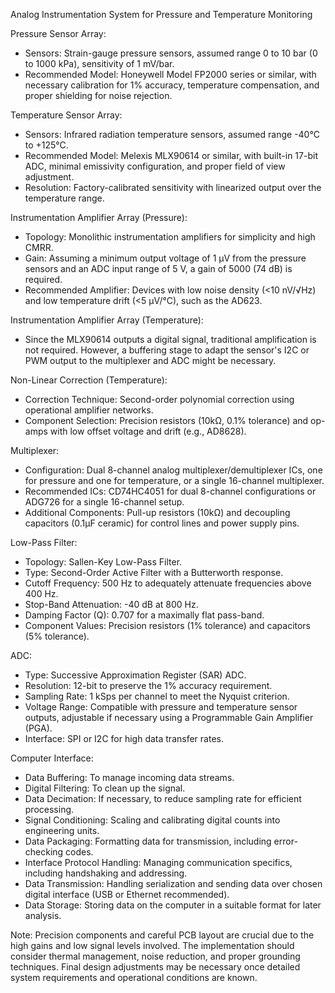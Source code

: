 Analog Instrumentation System for Pressure and Temperature Monitoring

Pressure Sensor Array:
- Sensors: Strain-gauge pressure sensors, assumed range 0 to 10 bar (0 to 1000 kPa), sensitivity of 1 mV/bar.
- Recommended Model: Honeywell Model FP2000 series or similar, with necessary calibration for 1% accuracy, temperature compensation, and proper shielding for noise rejection.

Temperature Sensor Array:
- Sensors: Infrared radiation temperature sensors, assumed range -40°C to +125°C.
- Recommended Model: Melexis MLX90614 or similar, with built-in 17-bit ADC, minimal emissivity configuration, and proper field of view adjustment.
- Resolution: Factory-calibrated sensitivity with linearized output over the temperature range.

Instrumentation Amplifier Array (Pressure):
- Topology: Monolithic instrumentation amplifiers for simplicity and high CMRR.
- Gain: Assuming a minimum output voltage of 1 µV from the pressure sensors and an ADC input range of 5 V, a gain of 5000 (74 dB) is required.
- Recommended Amplifier: Devices with low noise density (<10 nV/√Hz) and low temperature drift (<5 µV/°C), such as the AD623.

Instrumentation Amplifier Array (Temperature):
- Since the MLX90614 outputs a digital signal, traditional amplification is not required. However, a buffering stage to adapt the sensor's I2C or PWM output to the multiplexer and ADC might be necessary.

Non-Linear Correction (Temperature):
- Correction Technique: Second-order polynomial correction using operational amplifier networks.
- Component Selection: Precision resistors (10kΩ, 0.1% tolerance) and op-amps with low offset voltage and drift (e.g., AD8628).

Multiplexer:
- Configuration: Dual 8-channel analog multiplexer/demultiplexer ICs, one for pressure and one for temperature, or a single 16-channel multiplexer.
- Recommended ICs: CD74HC4051 for dual 8-channel configurations or ADG726 for a single 16-channel setup.
- Additional Components: Pull-up resistors (10kΩ) and decoupling capacitors (0.1µF ceramic) for control lines and power supply pins.

Low-Pass Filter:
- Topology: Sallen-Key Low-Pass Filter.
- Type: Second-Order Active Filter with a Butterworth response.
- Cutoff Frequency: 500 Hz to adequately attenuate frequencies above 400 Hz.
- Stop-Band Attenuation: -40 dB at 800 Hz.
- Damping Factor (Q): 0.707 for a maximally flat pass-band.
- Component Values: Precision resistors (1% tolerance) and capacitors (5% tolerance).

ADC:
- Type: Successive Approximation Register (SAR) ADC.
- Resolution: 12-bit to preserve the 1% accuracy requirement.
- Sampling Rate: 1 kSps per channel to meet the Nyquist criterion.
- Voltage Range: Compatible with pressure and temperature sensor outputs, adjustable if necessary using a Programmable Gain Amplifier (PGA).
- Interface: SPI or I2C for high data transfer rates.

Computer Interface:
- Data Buffering: To manage incoming data streams.
- Digital Filtering: To clean up the signal.
- Data Decimation: If necessary, to reduce sampling rate for efficient processing.
- Signal Conditioning: Scaling and calibrating digital counts into engineering units.
- Data Packaging: Formatting data for transmission, including error-checking codes.
- Interface Protocol Handling: Managing communication specifics, including handshaking and addressing.
- Data Transmission: Handling serialization and sending data over chosen digital interface (USB or Ethernet recommended).
- Data Storage: Storing data on the computer in a suitable format for later analysis.

Note: Precision components and careful PCB layout are crucial due to the high gains and low signal levels involved. The implementation should consider thermal management, noise reduction, and proper grounding techniques. Final design adjustments may be necessary once detailed system requirements and operational conditions are known.